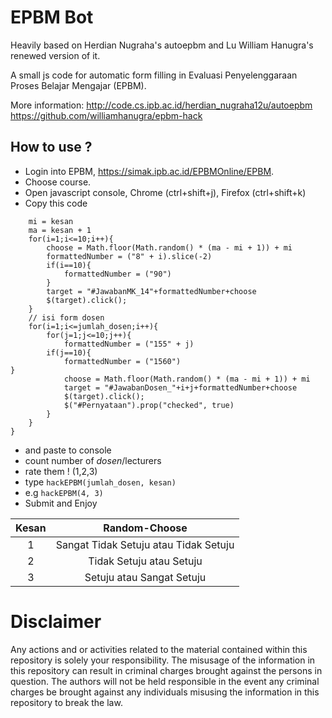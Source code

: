 EPBM Bot
=========

Heavily based on Herdian Nugraha's autoepbm and Lu William Hanugra's renewed version of it.

A small js code for automatic form filling in Evaluasi Penyelenggaraan Proses Belajar Mengajar (EPBM).

More information:
http://code.cs.ipb.ac.id/herdian_nugraha12u/autoepbm
https://github.com/williamhanugra/epbm-hack

How to use ?
------------

* Login into EPBM, https://simak.ipb.ac.id/EPBMOnline/EPBM.
* Choose course.
* Open javascript console, Chrome (ctrl+shift+j), Firefox (ctrl+shift+k)
* Copy this code 

```function hackEPBM(jumlah_dosen, kesan){
	mi = kesan
	ma = kesan + 1
	for(i=1;i<=10;i++){
		choose = Math.floor(Math.random() * (ma - mi + 1)) + mi
		formattedNumber = ("8" + i).slice(-2)
		if(i==10){
			formattedNumber = ("90")
		}
		target = "#JawabanMK_14"+formattedNumber+choose
		$(target).click();
	}
	// isi form dosen
	for(i=1;i<=jumlah_dosen;i++){
		for(j=1;j<=10;j++){
			formattedNumber = ("155" + j)
		if(j==10){
			formattedNumber = ("1560")
}
			choose = Math.floor(Math.random() * (ma - mi + 1)) + mi
			target = "#JawabanDosen_"+i+j+formattedNumber+choose
			$(target).click();
			$("#Pernyataan").prop("checked", true)
		}
	}
}

```
* and paste to console
* count number of *dosen*/lecturers
* rate them ! (1,2,3)
* type `hackEPBM(jumlah_dosen, kesan)`
* e.g `hackEPBM(4, 3)`
* Submit and Enjoy

| Kesan         | Random-Choose                         |
| :------------:|:-------------------------------------:|
| 1             | Sangat Tidak Setuju atau Tidak Setuju |
| 2             | Tidak Setuju atau Setuju              |
| 3             | Setuju atau Sangat Setuju             |

Disclaimer
==========

Any actions and or activities related to the material contained within this repository is solely your responsibility. The misusage of the information in this repository can result in criminal charges brought against the persons in question. The authors will not be held responsible in the event any criminal charges be brought against any individuals misusing the information in this repository to break the law.

